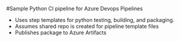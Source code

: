 #Sample Python CI pipeline for Azure Devops Pipelines

- Uses step templates for python testing, building, and packaging. 
- Assumes shared repo is created for pipeline template files
- Publishes package to Azure Artifacts
